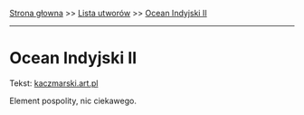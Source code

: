 [Strona głowna](../index.md) >> [Lista utworów](../list.md) >> [Ocean Indyjski II](373.md)

---

# Ocean Indyjski II

Tekst: [kaczmarski.art.pl](https://www.kaczmarski.art.pl/tworczosc/wiersze/ocean-indyjski-ii/)

Element pospolity, nic ciekawego.